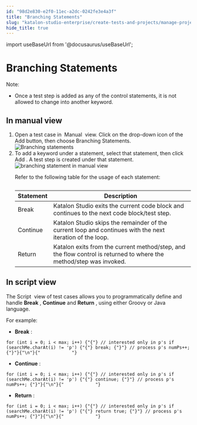```yaml
---
id: "98d2e830-e2f0-11ec-a2dc-0242fe3e4a3f"
title: "Branching Statements"
slug: "katalon-studio-enterprise/create-tests-and-projects/manage-projects/statements/branching-statements"
hide_title: true
---
```

import useBaseUrl from '@docusaurus/useBaseUrl';


# <a id="concept-5160" class="anchor_top_offset"/><a id="ariaid-title1" class="anchor_top_offset"/>Branching Statements

<div xmlns="http://www.w3.org/1999/xhtml" className="p"><div className="note note note_note"><span className="note__title">Note:</span> <ul className="ul"><li className="li"><p className="p">Once a test step is added as any of the control statements, it is not allowed to change into another keyword.</p></li></ul></div></div>

## <a id="task-9176" class="anchor_top_offset"/>In manual view

<ol xmlns="http://www.w3.org/1999/xhtml" className="ol steps"><li className="li step stepexpand"><span className="ph cmd">Open a test case in&nbsp; <span className="ph uicontrol">Manual</span> &nbsp;view. Click on the drop-down icon of the <span className="ph uicontrol">Add</span> button, then choose <span className="ph uicontrol">Branching Statements</span>.</span><div className="itemgroup info"><img className="image" width={500} src={useBaseUrl("/99736df0-e2f0-11ec-a2dc-0242fe3e4a3f.png")} alt="Branching statements" /></div></li><li className="li step stepexpand"><span className="ph cmd">To add a keyword under a statement, select that statement, then click <span className="ph uicontrol">Add</span> . A test step is created under that statement. </span><div className="itemgroup info"><img className="image" width={600} src={useBaseUrl("/99776590-e2f0-11ec-a2dc-0242fe3e4a3f.png")} alt="branching statement in manual view" /><p className="p">Refer to the following table for the usage of each statement:</p></div><div className="itemgroup info"><table className="table"><caption /><colgroup><col /><col /></colgroup><thead className="thead"><tr className><th className="entry anchor_top_offset" id="task-9176__entry__1">Statement</th><th className="entry anchor_top_offset" id="task-9176__entry__2">Description</th></tr></thead><tbody className="tbody"><tr className><td className="entry" headers="task-9176__entry__1 task-9176__entry__2 ">Break</td><td className="entry" headers="task-9176__entry__1 task-9176__entry__2 "><span className="ph">Katalon Studio</span> exits the current code block and continues to the next code block/test step.</td></tr><tr className><td className="entry" headers="task-9176__entry__1 task-9176__entry__2 ">Continue</td><td className="entry" headers="task-9176__entry__1 task-9176__entry__2 "><span className="ph">Katalon Studio</span> skips the remainder of the current loop and continues with the next iteration of the loop.</td></tr><tr className><td className="entry" headers="task-9176__entry__1 task-9176__entry__2 ">Return</td><td className="entry" headers="task-9176__entry__1 task-9176__entry__2 ">Katalon exits from the current method/step, and the flow control is returned to where the method/step was invoked.</td></tr></tbody></table></div></li></ol> 

## <a id="concept-801" class="anchor_top_offset"/>In script view

            
<p xmlns="http://www.w3.org/1999/xhtml" className="p"> The <span className="ph uicontrol">Script</span> &nbsp;view of test cases allows you to programmatically define and handle <strong className="ph b">Break</strong> , <strong className="ph b">Continue</strong> and <strong className="ph b">Return</strong> , using either Groovy or Java language.&nbsp; </p> 
            
<p xmlns="http://www.w3.org/1999/xhtml" className="p">For example:</p> 
            
<ul xmlns="http://www.w3.org/1999/xhtml" className="ul"><li className="li"><strong className="ph b">Break</strong> : </li></ul> 
            
<pre xmlns="http://www.w3.org/1999/xhtml" className="pre codeblock"><code>for (int i = 0; i &lt; max; i++) {"{"} // interested only in p's if (searchMe.charAt(i) != 'p') {"{"} break; {"}"} // process p's numPs++; {"}"}{"\n"}{"            "}</code></pre> 
            
<ul xmlns="http://www.w3.org/1999/xhtml" className="ul"><li className="li"><strong className="ph b">Continue</strong> : </li></ul> 
            
<pre xmlns="http://www.w3.org/1999/xhtml" className="pre codeblock"><code>for (int i = 0; i &lt; max; i++) {"{"} // interested only in p's if (searchMe.charAt(i) != 'p') {"{"} continue; {"}"} // process p's numPs++; {"}"}{"\n"}{"            "}</code></pre> 
            
<ul xmlns="http://www.w3.org/1999/xhtml" className="ul"><li className="li"><strong className="ph b">Return</strong> : </li></ul> 
            
<pre xmlns="http://www.w3.org/1999/xhtml" className="pre codeblock"><code>for (int i = 0; i &lt; max; i++) {"{"} // interested only in p's if (searchMe.charAt(i) != 'p') {"{"} return true; {"}"} // process p's numPs++; {"}"}{"\n"}{"            "}</code></pre> 
